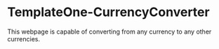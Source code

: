 # TemplateOne-CurrencyConverter
This webpage is capable of converting from any currency to any other currencies.
